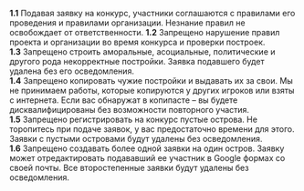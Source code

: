 **1.1** Подавая заявку на конкурс, участники соглашаются с правилами его проведения и правилами организации. Незнание правил не освобождает от ответственности. 
**1.2** Запрещено нарушение правил проекта и организации во время конкурса и проверки построек.  
**1.3** Запрещено строить аморальные, асоциальные, политические и другого рода некорректные постройки. Заявка подавшего будет удалена без его осведомления.  
**1.4** Запрещено копировать чужие постройки и выдавать их за свои. Мы не принимаем работы, которые копируются у других игроков или взяты с интернета. Если вас обнаружат в копипасте – вы будете дисквалифицированы без возможности повторного участия.  
**1.5** Запрещено регистрировать на конкурс пустые острова. Не торопитесь при подаче заявок, у вас предостаточно времени для этого. Заявки с пустыми островами будут удалены без осведомления.  
**1.6** Запрещено создавать более одной заявки на один остров. Заявку может отредактировать подававший ее участник в Google формах со своей почты. Все второстепенные заявки будут удалены без осведомления.
